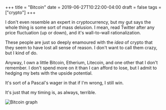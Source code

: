 +++
title = "Bitcoin"
date = 2019-06-27T10:22:00-04:00
draft = false
tags = ["crypto"]
+++


I don't even resemble an expert in cryptocurrency, but my gut says the whole thing is some sort of mass delusion. I mean, read Twitter after any price fluctuation (up or down), and it's wall-to-wall rationalization. 

These people are just so deeply enamoured with the _idea_ of crypto that they seem to have lost all sense of reason. I don't want to call them crazy, but I kind of do.

Anyway, I own a little Bitcoin, Etherium, Litecoin, and one other that I don't remember. I don't spend more on it than I can afford to lose, but I admit to hedging my bets with the upside potential.

It's sort of a Pascal's wager in that if I'm wrong, I still win.

It's just that my timing is, as always, terrible.

![Bitcoin graph](/img/2019/2019-06-27-where-i-bought-in.png)





